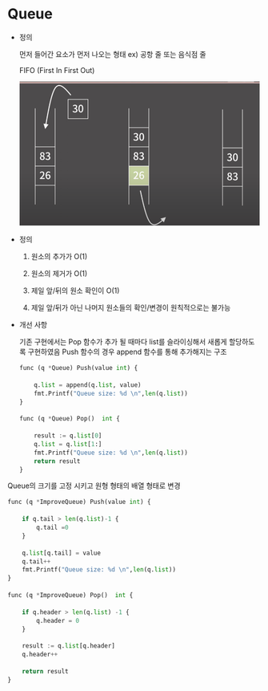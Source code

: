 # Queue

- 정의
    
    먼저 들어간 요소가 먼저 나오는 형태 ex) 공항 줄 또는 음식점 줄
    
    FIFO (First In First Out)
    
    ![Untitled](./queue.png)
    

- 정의
    
    1) 원소의 추가가 O(1)
    
    2) 원소의 제거가 O(1)
    
    3) 제일 앞/뒤의 원소 확인이 O(1)
    
    4) 제일 앞/뒤가 아닌 나머지 원소들의 확인/변경이 원칙적으로는 불가능


- 개선 사항
    
    기존 구현에서는 Pop 함수가 추가 될 때마다 list를 슬라이싱해서 새롭게 할당하도록 구현하였음 
    Push 함수의 경우 append 함수를 통해 추가해지는 구조 
    
    ```python
    func (q *Queue) Push(value int) {
    	
    	q.list = append(q.list, value)
    	fmt.Printf("Queue size: %d \n",len(q.list))
    }
    
    func (q *Queue) Pop()  int {
    	
    	result := q.list[0]
    	q.list = q.list[1:]
    	fmt.Printf("Queue size: %d \n",len(q.list))
    	return result
    }
    ```
    

Queue의 크기를 고정 시키고 원형 형태의 배열 형태로 변경

```python
func (q *ImproveQueue) Push(value int) {

	if q.tail > len(q.list)-1 {
		q.tail =0 
	}
	
	q.list[q.tail] = value 
	q.tail++
	fmt.Printf("Queue size: %d \n",len(q.list))
}

func (q *ImproveQueue) Pop()  int {
	
	if q.header > len(q.list) -1 {
		q.header = 0 
	}

	result := q.list[q.header]
	q.header++

	return result
}
```
